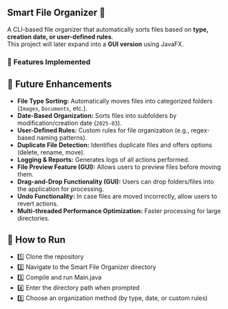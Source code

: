 ## Smart File Organizer 📂
A CLI-based file organizer that automatically sorts files based on **type, creation date, or user-defined rules**. <br>
This project will later expand into a **GUI version** using JavaFX.

### 📌 Features Implemented

## 🔹 Future Enhancements

- **File Type Sorting:** Automatically moves files into categorized folders (`Images`, `Documents`, etc.).
- **Date-Based Organization:** Sorts files into subfolders by modification/creation date (`2025-03`).
- **User-Defined Rules:** Custom rules for file organization (e.g., regex-based naming patterns).
- **Duplicate File Detection:** Identifies duplicate files and offers options (delete, rename, move).
- **Logging & Reports:** Generates logs of all actions performed.
- **File Preview Feature (GUI):** Allows users to preview files before moving them.
- **Drag-and-Drop Functionality (GUI):** Users can drop folders/files into the application for processing.
- **Undo Functionality:** In case files are moved incorrectly, allow users to revert actions.
- **Multi-threaded Performance Optimization:** Faster processing for large directories.

## 🚀 How to Run

- 1️⃣ Clone the repository
- 2️⃣ Navigate to the Smart File Organizer directory
- 3️⃣ Compile and run Main.java
- 4️⃣ Enter the directory path when prompted
- 5️⃣ Choose an organization method (by type, date, or custom rules)